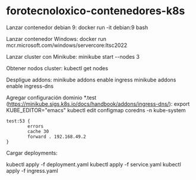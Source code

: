 # forotecnoloxico-contenedores-k8s

Lanzar contenedor debian 9:
docker run -it debian:9 bash

Lanzar contenedor Windows:
docker run mcr.microsoft.com/windows/servercore:ltsc2022

Lanzar cluster con Minikube:
minikube start --nodes 3

Obtener nodos cluster:
kubectl get nodes

Despligue addons:
minikube addons enable ingress
minikube addons enable ingress-dns


Agregar configuración dominio *.test (https://minikube.sigs.k8s.io/docs/handbook/addons/ingress-dns/):
export KUBE_EDITOR="emacs" 
kubectl edit configmap coredns -n kube-system

    test:53 {
            errors
            cache 30
            forward . 192.168.49.2
    }

Cargar deployments:

kubectl apply -f deployment.yaml
kubectl apply -f service.yaml
kubectl apply -f ingress.yaml
